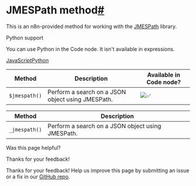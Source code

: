 [ ](https://github.com/n8n-io/n8n-docs/edit/main/docs/code/builtin/jmespath.md "Edit this page")

# JMESPath method[#](#jmespath-method "Permanent link")

This is an n8n-provided method for working with the [JMESPath](../../cookbook/jmespath/) library.

Python support

You can use Python in the Code node. It isn't available in expressions.

[JavaScript](#__tabbed_1_1)[Python](#__tabbed_1_2)

Method | Description | Available in Code node?  
---|---|---  
`$jmespath()` | Perform a search on a JSON object using JMESPath. | ![✅](https://cdn.jsdelivr.net/gh/jdecked/twemoji@15.1.0/assets/svg/2705.svg)  
  
Method | Description  
---|---  
`_jmespath()` | Perform a search on a JSON object using JMESPath.  
  
Was this page helpful? 

Thanks for your feedback! 

Thanks for your feedback! Help us improve this page by submitting an issue or a fix in our [GitHub repo](https://github.com/n8n-io/n8n-docs). 
